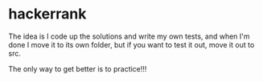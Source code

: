 # hackerrank

The idea is I code up the solutions and write my own tests, and when I'm done I move it to its own folder, but if you want to test it out, move it out to src.

The only way to get better is to practice!!!
